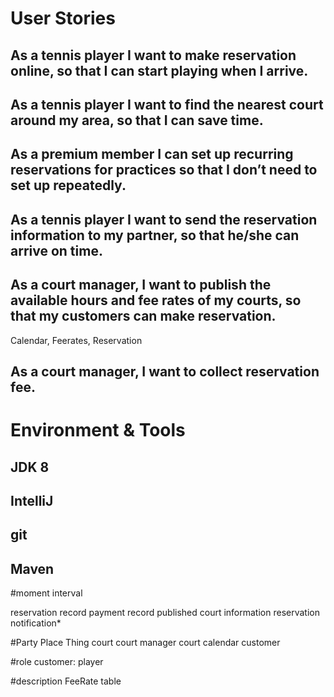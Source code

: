 # User Stories
## As a tennis player I want to make reservation online, so that I can start playing when I arrive.
## As a tennis player I want to find the nearest court around my area, so that I can save time.
## As a premium member I can set up recurring reservations for practices so that I don’t need to set up repeatedly.
## As a tennis player I want to send the reservation information to my partner, so that he/she can arrive on time.
## As a court manager, I want to publish the available hours and fee rates of my courts, so that my customers can make reservation.
Calendar,
Feerates,
Reservation

## As a court manager, I want to collect reservation fee.

# Environment & Tools
## JDK 8
## IntelliJ
## git
## Maven


#moment interval

reservation record
payment record
published court information
reservation notification*

#Party Place Thing
court
court manager
court calendar
customer

#role
customer: player

#description
FeeRate table
